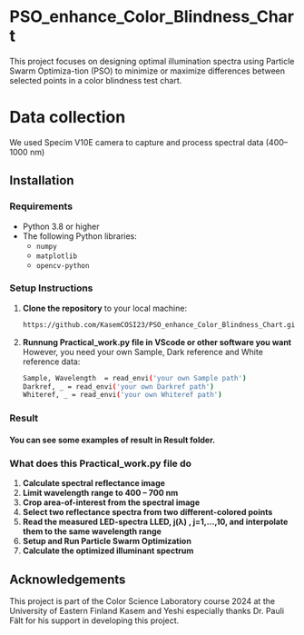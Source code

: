# PSO_enhance_Color_Blindness_Chart
This project focuses on designing optimal illumination spectra using Particle Swarm Optimiza-tion (PSO) to minimize or maximize differences between selected points in a color blindness test chart.

# Data collection
We used Specim V10E camera to capture and process spectral data (400–1000 nm)

## Installation

### Requirements
- Python 3.8 or higher
- The following Python libraries:
  - `numpy`
  - `matplotlib`
  - `opencv-python`
  
### Setup Instructions
1. **Clone the repository** to your local machine:
   ```bash
   https://github.com/KasemCOSI23/PSO_enhance_Color_Blindness_Chart.git
   ```
2. **Runnung Practical_work.py file in VScode or other software you want**
   However, you need your own Sample, Dark reference and White reference data:
   ```bash
   Sample, Wavelength  = read_envi('your own Sample path')
   Darkref, _ = read_envi('your own Darkref path')
   Whiteref, _ = read_envi('your own Whiteref path')
   ```
### Result
#### You can see some examples of result in Result folder.

### What does this Practical_work.py file do
1. **Calculate spectral reflectance image** 
2. **Limit wavelength range to 400 – 700 nm**
3. **Crop area-of-interest from the spectral image**
4. **Select two reflectance spectra from two different-colored points**
5. **Read the measured LED-spectra LLED, j(λ) , j=1,…,10, and interpolate them to the same wavelength range**
6. **Setup and Run Particle Swarm Optimization**
7. **Calculate the optimized illuminant spectrum**
   

## Acknowledgements
This project is part of the Color Science Laboratory course 2024 at the University of Eastern Finland
Kasem and Yeshi especially thanks Dr. Pauli Fält for his support in developing this project.
